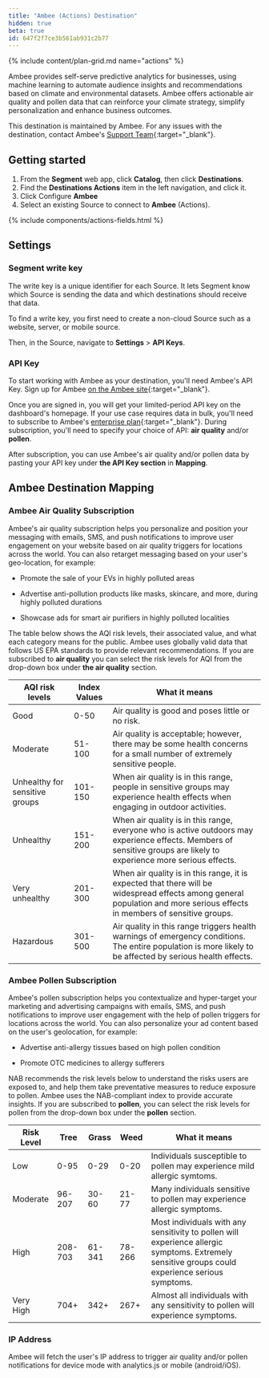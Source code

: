 ```yaml
---
title: "Ambee (Actions) Destination"
hidden: true
beta: true
id: 647f2f7ce3b561ab931c2b77
---
```


{% include content/plan-grid.md name="actions" %}

Ambee provides self-serve predictive analytics for businesses,
using machine learning to automate audience insights and
recommendations based on climate and environmental datasets. Ambee
offers actionable air quality and pollen data that can reinforce your
climate strategy, simplify personalization and enhance business
outcomes.

This destination is maintained by Ambee. For any issues with the
destination, contact Ambee's [Support
Team](https://support.getambee.com/portal/en/home){:target="_blank"}.

## Getting started


1. From the **Segment** web app, click **Catalog**, then click
**Destinations**.
2. Find the **Destinations Actions** item in the left navigation, and click
it.
3. Click Configure **Ambee**
4. Select an existing Source to connect to **Ambee** (Actions).

{% include components/actions-fields.html %}

## Settings

### Segment write key

The write key is a unique identifier for each Source. It lets Segment
know which Source is sending the data and which destinations should
receive that data.

To find a write key, you first need to create a non-cloud Source such as
a website, server, or mobile source.

Then, in the Source, navigate to **Settings** > **API Keys**.


### API Key

To start working with Ambee as your destination, you'll need
Ambee's API Key. Sign up for Ambee [on the Ambee site](https://auth.ambeedata.com/users/register?redirectUrl=https://api-dashboard.getambee.com){:target="_blank"}.

Once you are signed in, you will get your limited-period API key on the
dashboard's homepage. If your use case requires data in bulk, you'll
need to subscribe to Ambee's [enterprise
plan](https://www.getambee.com/pricing){:target="_blank"}. During
subscription, you'll need to specify your choice of API: **air quality**
and/or **pollen**.

After subscription, you can use Ambee's air quality and/or pollen data
by pasting your API key under **the API Key section** in **Mapping**.

## Ambee Destination Mapping

### Ambee Air Quality Subscription

Ambee's air quality subscription helps you personalize and position your
messaging with emails, SMS, and push notifications to improve user
engagement on your website based on air quality triggers for locations
across the world. You can also retarget messaging based on your user's
geo-location, for example:

- Promote the sale of your EVs in highly polluted areas

- Advertise anti-pollution products like masks, skincare, and more, during highly polluted durations

- Showcase ads for smart air purifiers in highly polluted localities

The table below shows the AQI risk levels, their associated value, and
what each category means for the public. Ambee uses globally valid data
that follows US EPA standards to provide relevant recommendations. If
you are subscribed to **air quality** you can select the risk levels
for AQI from the drop-down box under **the air quality** section.

  | AQI risk levels     | Index Values    | What it means               |
  |---------------------|-----------------|-----------------------------|
  | Good                | 0-50            | Air quality is good and poses little or no risk.                 |
  | Moderate            | 51-100          | Air quality is acceptable; however, there may be some health concerns for a small number of extremely sensitive people.   |
  | Unhealthy for sensitive groups | 101-150 | When air quality is in this range, people in sensitive groups may experience health effects when engaging in outdoor activities.           |
  | Unhealthy           | 151-200         | When air quality is in this range, everyone who is active outdoors may experience effects. Members of sensitive groups are likely to experience more serious effects.   |
  | Very unhealthy      | 201-300         | When air quality is in this range, it is expected that there will be widespread effects among general population and more serious effects in members of sensitive groups.  |
  | Hazardous           | 301-500         | Air quality in this range triggers health warnings of emergency conditions. The entire population is more likely to be affected by serious health effects.          
  
### Ambee Pollen Subscription

Ambee's pollen subscription helps you contextualize and hyper-target
your marketing and advertising campaigns with emails, SMS, and push
notifications to improve user engagement with the help of pollen
triggers for locations across the world. You can also personalize your
ad content based on the user's geolocation, for example:

- Advertise anti-allergy tissues based on high pollen condition

- Promote OTC medicines to allergy sufferers

NAB recommends the risk levels below to understand the risks
users are exposed to, and help them take preventative measures to
reduce exposure to pollen. Ambee uses the NAB-compliant index to
provide accurate insights. If you are subscribed to **pollen**, you can
select the risk levels for pollen from the drop-down box under the
**pollen** section.

| Risk Level    | Tree    | Grass     |   Weed      | What it means   |
|---------------|---------|-----------|-------------|-----------------|
| Low           | 0-95    | 0-29      | 0-20        | Individuals susceptible to pollen may experience mild allergic symtoms.        |
| Moderate      | 96-207  | 30-60     | 21-77       | Many individuals sensitive to pollen may experience allergic symptoms.            |
| High          | 208-703 | 61-341    | 78-266      | Most individuals with any sensitivity to pollen will experience allergic symptoms. Extremely sensitive groups could experience serious symptoms.    |
| Very High     | 704+    | 342+      | 267+        | Almost all individuals with any sensitivity to pollen will experience symptoms.     |

### IP Address

Ambee will fetch the user's IP address to trigger air quality and/or
pollen notifications for device mode with analytics.js or mobile
(android/iOS).
